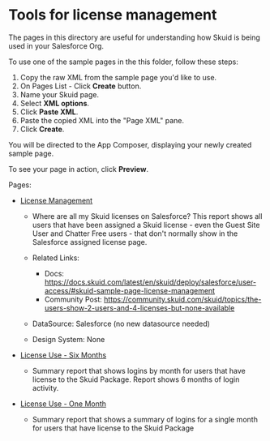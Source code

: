 # Tools for license management

The pages in this directory are useful for understanding how Skuid is being used in your Salesforce Org. 

To use one of the sample pages in the this folder, follow these steps:

1. Copy the raw XML from the sample page you'd like to use.
2. On Pages List - Click **Create** button.
3. Name your Skuid page.
5. Select **XML options**.
6. Click **Paste XML**.
7. Paste the copied XML into the "Page XML" pane.
8. Click **Create**.

You will be directed to the App Composer, displaying your newly created sample page.

To see your page in action, click **Preview**.


Pages: 

 - <a href="LicenseManagement.xml" download="LicenseManagement.xml">License Management </a>  
    - Where are all my Skuid licenses on Salesforce? This report shows all users that have been assigned a Skuid license - even the Guest Site User and Chatter Free users - that don't normally show in the Salesforce assigned license page. 

   - Related Links:  
      - Docs: https://docs.skuid.com/latest/en/skuid/deploy/salesforce/user-access/#skuid-sample-page-license-management
      - Community Post: https://community.skuid.com/skuid/topics/the-users-show-2-users-and-4-licenses-but-none-available

   -  DataSource: Salesforce  (no new datasource needed)
   -  Design System: None 



 - <a href="SkuidLicenseUse.xml" download="SkuidLicenseUse.xml">License Use - Six Months</a>  
    -   Summary report that shows logins by month for users that have license to the Skuid Package.  Report shows 6 months of login activity. 

 - <a href="SkuidLicenes_1Month.xml" download="SkuidLicenes_1Month.xml">License Use - One Month</a>  
    -   Summary report that shows a summary of logins for a single month for users that have license to the Skuid Package
